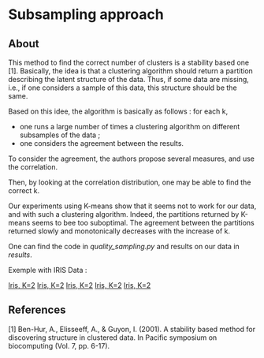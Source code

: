 # Subsampling approach

## About

This method to find the correct number of clusters is a stability based one [1].
Basically, the idea is that a clustering algorithm should return a partition describing the latent structure of the data. Thus, if some data are missing, i.e., if one considers a sample of this data, this structure should be the same.

Based on this idee, the algorithm is basically as follows :
for each k,
- one runs a large number of times a clustering algorithm on different subsamples of the data ;
- one considers the agreement between the results.

To consider the agreement, the authors propose several measures, and use the correlation.

Then, by looking at the correlation distribution, one may be able to find the correct k.

Our experiments using K-means show that it seems not to work for our data, and with such a clustering algorithm. Indeed, the partitions returned by K-means seems to bee too suboptimal.
The agreement between the partitions returned slowly and monotonically decreases with the increase of k.

One can find the code in *quality_sampling.py* and results on our data in *results*.

Exemple with IRIS Data :

[Iris, K=2](results/IRIS-Binaire_2.png)
[Iris, K=2](results/IRIS-Binaire_3.png)
[Iris, K=2](results/IRIS-Binaire_4.png)
[Iris, K=2](results/IRIS-Binaire_5.png)
[Iris, K=2](results/IRIS-Binaire_6.png)

## References

[1] Ben-Hur, A., Elisseeff, A., & Guyon, I. (2001). A stability based method for discovering structure in clustered data. In Pacific symposium on biocomputing (Vol. 7, pp. 6-17).
